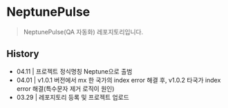 # NeptunePulse
> NeptunePulse(QA 자동화) 레포지토리입니다.

## History
- 04.11 | 프로젝트 정식명칭 Neptune으로 출범
- 04.01 | v1.0.1 버전에서 mx 한 국가의 index error 해결 후, v1.0.2 타국가 index error 해결(특수문자 제거 로직이 원인)
- 03.29 | 레포지토리 등록 및 프로젝트 업로드
